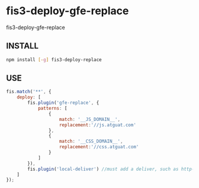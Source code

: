 # fis3-deploy-gfe-replace
fis3-deploy-gfe-replace


## INSTALL

```bash
npm install [-g] fis3-deploy-replace
```

## USE

```js
fis.match('**', {
    deploy: [
        fis.plugin('gfe-replace', {
	        patterns: [
	            {
	                match: '__JS_DOMAIN__',
	                replacement:'//js.atguat.com'
	            },
	            {
	                match: '__CSS_DOMAIN__',
	                replacement:'//css.atguat.com'
	            }
	        ]
    	}),
        fis.plugin('local-deliver') //must add a deliver, such as http-push, local-deliver
    ]
});
```